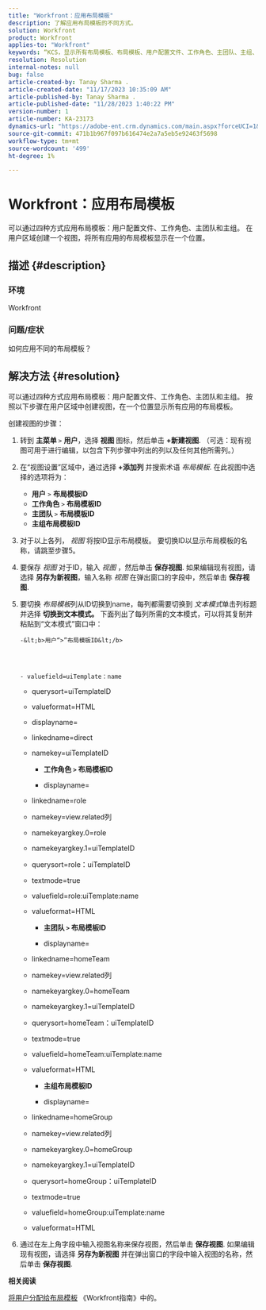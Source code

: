 ```yaml
---
title: "Workfront：应用布局模板"
description: 了解应用布局模板的不同方式。
solution: Workfront
product: Workfront
applies-to: "Workfront"
keywords: “KCS，显示所有布局模板、布局模板、用户配置文件、工作角色、主团队、主组、Workfront”
resolution: Resolution
internal-notes: null
bug: false
article-created-by: Tanay Sharma .
article-created-date: "11/17/2023 10:35:09 AM"
article-published-by: Tanay Sharma .
article-published-date: "11/28/2023 1:40:22 PM"
version-number: 1
article-number: KA-23173
dynamics-url: "https://adobe-ent.crm.dynamics.com/main.aspx?forceUCI=1&pagetype=entityrecord&etn=knowledgearticle&id=4d4a34f8-3485-ee11-8179-6045bd006704"
source-git-commit: 471b1b967f097b616474e2a7a5eb5e92463f5698
workflow-type: tm+mt
source-wordcount: '499'
ht-degree: 1%

---
```


# Workfront：应用布局模板


可以通过四种方式应用布局模板：用户配置文件、工作角色、主团队和主组。 在用户区域创建一个视图，将所有应用的布局模板显示在一个位置。

## 描述 {#description}


### 环境

Workfront



### 问题/症状

如何应用不同的布局模板？


## 解决方法 {#resolution}


可以通过四种方式应用布局模板：用户配置文件、工作角色、主团队和主组。 按照以下步骤在用户区域中创建视图，在一个位置显示所有应用的布局模板。

创建视图的步骤：

1. 转到 <b>主菜单 </b>`>`  <b>用户</b>，选择 <b>视图 </b>图标，然后单击 <b>+新建视图</b>. （可选：现有视图可用于进行编辑，以包含下列步骤中列出的列以及任何其他所需列。）
2. 在“视图设置”区域中，通过选择 <b>+添加列 </b>并搜索术语 *布局模板*. 在此视图中选择的选项将为：

   - <b>用户</b> `>`  <b>布局模板ID</b>
   - <b>工作角色 </b>`>`  <b>布局模板ID</b>
   - <b>主团队 </b>`>`  <b>布局模板ID</b>
   - <b>主组布局模板ID</b>
3. 对于以上各列， *视图* 将按ID显示布局模板。 要切换ID以显示布局模板的名称，请跳至步骤5。
4. 要保存 *视图* 对于ID，输入 *视图* ，然后单击 <b>保存视图</b>. 如果编辑现有视图，请选择 <b>另存为新视图</b>，输入名称 *视图* 在弹出窗口的字段中，然后单击 <b>保存视图</b>.
5. 要切换 *布局模板*&#x200B;列从ID切换到name，每列都需要切换到 *文本模式*&#x200B;单击列标题并选择 <b>切换到文本模式。</b>
下面列出了每列所需的文本模式，可以将其复制并粘贴到“文本模式”窗口中：





       -&lt;b>用户“>”布局模板ID&lt;/b> 
       
       
       
       
       - valuefield=uiTemplate：name
       
   - querysort=uiTemplateID
   - valueformat=HTML
   - displayname=
   - linkedname=direct
   - namekey=uiTemplateID




      - <b>工作角色 `>`  布局模板ID </b>




      - displayname=
   - linkedname=role
   - namekey=view.related列
   - namekeyargkey.0=role
   - namekeyargkey.1=uiTemplateID
   - querysort=role：uiTemplateID
   - textmode=true
   - valuefield=role:uiTemplate:name
   - valueformat=HTML




      - <b>主团队 `>`  布局模板ID</b>




      - displayname=
   - linkedname=homeTeam
   - namekey=view.related列
   - namekeyargkey.0=homeTeam
   - namekeyargkey.1=uiTemplateID
   - querysort=homeTeam：uiTemplateID
   - textmode=true
   - valuefield=homeTeam:uiTemplate:name
   - valueformat=HTML




      - <b>主组布局模板ID </b>




      - displayname=
   - linkedname=homeGroup
   - namekey=view.related列
   - namekeyargkey.0=homeGroup
   - namekeyargkey.1=uiTemplateID
   - querysort=homeGroup：uiTemplateID
   - textmode=true
   - valuefield=homeGroup:uiTemplate:name
   - valueformat=HTML
6. 通过在左上角字段中输入视图名称来保存视图，然后单击 <b>保存视图</b>. 如果编辑现有视图，请选择 <b>另存为新视图</b> 并在弹出窗口的字段中输入视图的名称，然后单击 <b>保存视图</b>.


<b>相关阅读</b>

[将用户分配给布局模板](https://experienceleague.adobe.com/docs/workfront/using/administration-and-setup/customize/layout-templates/assign-users-to-layout-template.html) 《Workfront指南》中的。
